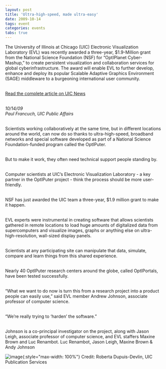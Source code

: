 ```yaml
---
layout: post
title: 'Ultra-high-speed, made ultra-easy'
date: 2009-10-14
tags: event
categories: events
tabs: true
---
```


The University of Illinois at Chicago (UIC) Electronic Visualization Laboratory (EVL) was recently awarded a three-year, $1.9-Million grant from the National Science Foundation (NSF) for &ldquo;OptIPlanet Cyber-Mashup,&rdquo; to create persistent visualization and collaboration services for global cyberinfrastructure. The award will enable EVL to further develop, enhance and deploy its popular Scalable Adaptive Graphics Environment (SAGE) middleware to a burgeoning international user community.<br><br>

<a href="http://www.uic.edu/htbin/cgiwrap/bin/uicnews/articledetail.cgi?id=13580">Read the complete article on UIC News</a><br><br>

<em>10/14/09<br>
Paul Francuch, UIC Public Affairs</em><br><br>

Scientists working collaboratively at the same time, but in different locations around the world, can now do so thanks to ultra-high-speed, broadband networks and special software developed as part of a National Science Foundation-funded program called the OptIPuter.<br><br>

But to make it work, they often need technical support people standing by.<br><br>

Computer scientists at UIC&rsquo;s Electronic Visualization Laboratory - a key partner in the OptIPuter project - think the process should be more user-friendly.<br><br>

NSF has just awarded the UIC team a three-year, $1.9 million grant to make it happen.<br><br>

EVL experts were instrumental in creating software that allows scientists gathered in remote locations to load huge amounts of digitalized data from supercomputers and visualize images, graphs or anything else on ultra-high-resolution, wall-sized display panels.<br><br>

Scientists at any participating site can manipulate that data, simulate, compare and learn things from this shared experience.<br><br>

Nearly 40 OptIPuter research centers around the globe, called OptIPortals, have been tested successfully.<br><br>

&ldquo;What we want to do now is turn this from a research project into a product people can easily use,&rdquo; said EVL member Andrew Johnson, associate professor of computer science.<br><br>

&ldquo;We&rsquo;re really trying to &lsquo;harden&rsquo; the software.&rdquo;<br><br>

Johnson is a co-principal investigator on the project, along with Jason Leigh, associate professor of computer science, and EVL staffers Maxine Brown and Luc Renambot.
Luc Renambot, Jason Leigh, Maxine Brown &amp; Andy Johnson

![image](https://www.evl.uic.edu/output/originals/evlers_stci.jpg-srcw.jpg){:style="max-width: 100%"}
Credit: Roberta Dupuis-Devlin, UIC Publication Services

